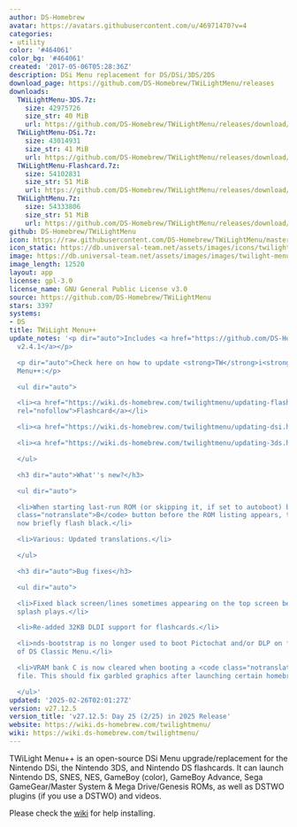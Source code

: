 ```yaml
---
author: DS-Homebrew
avatar: https://avatars.githubusercontent.com/u/46971470?v=4
categories:
- utility
color: '#464061'
color_bg: '#464061'
created: '2017-05-06T05:28:36Z'
description: DSi Menu replacement for DS/DSi/3DS/2DS
download_page: https://github.com/DS-Homebrew/TWiLightMenu/releases
downloads:
  TWiLightMenu-3DS.7z:
    size: 42975726
    size_str: 40 MiB
    url: https://github.com/DS-Homebrew/TWiLightMenu/releases/download/v27.12.5/TWiLightMenu-3DS.7z
  TWiLightMenu-DSi.7z:
    size: 43014931
    size_str: 41 MiB
    url: https://github.com/DS-Homebrew/TWiLightMenu/releases/download/v27.12.5/TWiLightMenu-DSi.7z
  TWiLightMenu-Flashcard.7z:
    size: 54102831
    size_str: 51 MiB
    url: https://github.com/DS-Homebrew/TWiLightMenu/releases/download/v27.12.5/TWiLightMenu-Flashcard.7z
  TWiLightMenu.7z:
    size: 54333806
    size_str: 51 MiB
    url: https://github.com/DS-Homebrew/TWiLightMenu/releases/download/v27.12.5/TWiLightMenu.7z
github: DS-Homebrew/TWiLightMenu
icon: https://raw.githubusercontent.com/DS-Homebrew/TWiLightMenu/master/booter/Twilight%2B%2B-animated%20icon-fix.gif
icon_static: https://db.universal-team.net/assets/images/icons/twilight-menu.png
image: https://db.universal-team.net/assets/images/images/twilight-menu.png
image_length: 12520
layout: app
license: gpl-3.0
license_name: GNU General Public License v3.0
source: https://github.com/DS-Homebrew/TWiLightMenu
stars: 3397
systems:
- DS
title: TWiLight Menu++
update_notes: '<p dir="auto">Includes <a href="https://github.com/DS-Homebrew/nds-bootstrap/releases/tag/v2.4.1">nds-bootstrap
  v2.4.1</a></p>

  <p dir="auto">Check here on how to update <strong>TW</strong>i<strong>L</strong>ight
  Menu++:</p>

  <ul dir="auto">

  <li><a href="https://wiki.ds-homebrew.com/twilightmenu/updating-flashcard.html"
  rel="nofollow">Flashcard</a></li>

  <li><a href="https://wiki.ds-homebrew.com/twilightmenu/updating-dsi.html" rel="nofollow">DSi</a></li>

  <li><a href="https://wiki.ds-homebrew.com/twilightmenu/updating-3ds.html" rel="nofollow">3DS</a></li>

  </ul>

  <h3 dir="auto">What''s new?</h3>

  <ul dir="auto">

  <li>When starting last-run ROM (or skipping it, if set to autoboot) by holding <code
  class="notranslate">B</code> button before the ROM listing appears, the screen will
  now briefly flash black.</li>

  <li>Various: Updated translations.</li>

  </ul>

  <h3 dir="auto">Bug fixes</h3>

  <ul dir="auto">

  <li>Fixed black screen/lines sometimes appearing on the top screen before the DS(i)
  splash plays.</li>

  <li>Re-added 32KB DLDI support for flashcards.</li>

  <li>nds-bootstrap is no longer used to boot Pictochat and/or DLP on flashcards outside
  of DS Classic Menu.</li>

  <li>VRAM bank C is now cleared when booting a <code class="notranslate">.nds</code>
  file. This should fix garbled graphics after launching certain homebrew titles.</li>

  </ul>'
updated: '2025-02-26T02:01:27Z'
version: v27.12.5
version_title: 'v27.12.5: Day 25 (2/25) in 2025 Release'
website: https://wiki.ds-homebrew.com/twilightmenu/
wiki: https://wiki.ds-homebrew.com/twilightmenu/
---
```

TWiLight Menu++ is an open-source DSi Menu upgrade/replacement for the Nintendo DSi, the Nintendo 3DS, and Nintendo DS flashcards. It can launch Nintendo DS, SNES, NES, GameBoy (color), GameBoy Advance, Sega GameGear/Master System & Mega Drive/Genesis ROMs, as well as DSTWO plugins (if you use a DSTWO) and videos.

Please check the [wiki](https://wiki.ds-homebrew.com/twilightmenu/) for help installing.